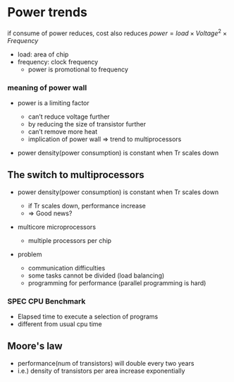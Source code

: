 # Power trends

if consume of power reduces, cost also reduces
$power = load \times Voltage^2 \times Frequency$

- load: area of chip
- frequency: clock frequency
  - power is promotional to frequency

### meaning of power wall

- power is a limiting factor
  - can’t reduce voltage further
   - by reducing the size of transistor further
  - can’t remove more heat
  - implication of power wall => trend to multiprocessors

- power density(power consumption) is constant when Tr scales down

## The switch to multiprocessors

- power density(power consumption) is constant when Tr scales down
  - if Tr scales down, performance increase
  - => Good news?

- multicore microprocessors
  - multiple processors per chip

- problem
   - communication difficulties
   - some tasks cannot be divided (load balancing)
   - programming for performance (parallel programming is hard)

### SPEC CPU Benchmark

- Elapsed time to execute a selection of programs
- different from usual cpu time

## Moore's law

- performance(num of transistors) will double every two years
- i.e.) density of transistors per area increase exponentially
